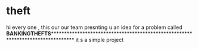 # theft
hi every one , this our our team presnting u an idea for a problem called 
******************************************************************************************************************************************************************************************************************BANKINGTHEFTS**************************************************************************************************************************************************************************************************************************************************************************************************
it s a simple project 
